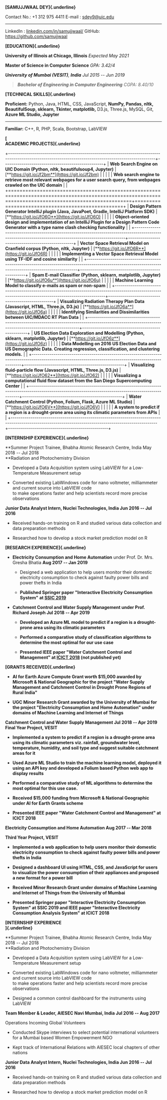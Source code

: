 **[SAMUJJWAAL DEY]{.underline}**

  Contact No.: +1 312 975 4411                                                        E-mail : <sdey9@uic.edu>
  ----------------------------------------------------------------------------------- -----------------------------------------
  LinkedIn : [linkedin.com/in/samujjwaal/](https://www.linkedin.com/in/samujjwaal/)   GitHub: <https://github.com/samujjwaal>

**[EDUCATION]{.underline}**

**University of Illinois at Chicago, Illinois** *Expected May 2021*

**Master of Science in Computer Science** *GPA: 3.42/4*

***University of Mumbai (VESIT)**, **India** Jul 2015 -- Jun 2019*

> ***Bachelor of Engineering in Computer Engineering** CGPA: 8.40/10*

**[TECHNICAL SKILLS]{.underline}**

  **Proficient:**   Python, Java, HTML, CSS, JavaScript, **NumPy, Pandas, nltk, BeautifulSoup, sklearn, Tkinter, matplotlib,** D3.js, Three.js, MySQL, Git, **Azure ML Studio, Jupyter**
  ----------------- ----------------------------------------------------------------------------------------------------------------------------------------------------------------------
  **Familiar:**     C++, R, PHP, Scala, Bootstrap, LabVIEW

**[\
ACADEMIC PROJECTS]{.underline}**

+-------------------------------------------------------------------------------------------------------------------------------------------------------+--------------------------------------------------+
| **Web Search Engine on UIC Domain (Python, nltk, beautifulsoup4, Jupyter)**                                                                           | [**https://git.io/Jf2bm**](https://git.io/Jf2bm) |
|                                                                                                                                                       |                                                  |
| **Web search engine to retrieve most relevant webpages for a user search query, from webpages crawled on the UIC domain**                             |                                                  |
+=======================================================================================================================================================+==================================================+
| **Design Pattern Generator IntelliJ plugin (Java, JavaPoet, Gradle, IntelliJ Platform SDK)**                                                          | [**https://git.io/JfO6O**](https://git.io/JfO6O) |
|                                                                                                                                                       |                                                  |
| **Object-oriented design and implementation of an IntelliJ Plugin for a Design Pattern Code Generator with a type name clash checking functionality** |                                                  |
+-------------------------------------------------------------------------------------------------------------------------------------------------------+--------------------------------------------------+
| **Vector Space Retrieval Model on Cranfield corpus (Python, nltk, Jupyter)**                                                                          | [**https://git.io/JfO6R**](https://git.io/JfO6R) |
|                                                                                                                                                       |                                                  |
| **Implementing a Vector Space Retrieval Model using TF-IDF and cosine similarity**                                                                    |                                                  |
+-------------------------------------------------------------------------------------------------------------------------------------------------------+--------------------------------------------------+
| **Spam E-mail Classifier (Python, sklearn,** **matplotlib, Jupyter)**                                                                                 | [**https://git.io/JfO6u**](https://git.io/JfO6u) |
|                                                                                                                                                       |                                                  |
| **Machine Learning Model to classify e-mails as spam or non-spam**                                                                                    |                                                  |
+-------------------------------------------------------------------------------------------------------------------------------------------------------+--------------------------------------------------+
| **Visualizing Radiation Therapy Plan Data (Javascript, HTML, Three.js, D3.js)**                                                                       | [**https://git.io/JfO6a**](https://git.io/JfO6a) |
|                                                                                                                                                       |                                                  |
| **Identifying Similarities and Dissimilarities between UIC/MDACC RT Plan Data**                                                                       |                                                  |
+-------------------------------------------------------------------------------------------------------------------------------------------------------+--------------------------------------------------+
| **US Election Data Exploration and Modelling (Python, sklearn,** **matplotlib, Jupyter)**                                                             | [**https://git.io/JfO6z**](https://git.io/JfO6z) |
|                                                                                                                                                       |                                                  |
| **Data Modelling on 2016 US Election Data and US Demographic Data. Creating regression, classification, and clustering models.**                      |                                                  |
+-------------------------------------------------------------------------------------------------------------------------------------------------------+--------------------------------------------------+
| **Visualizing fluid-particle flow (Javascript, HTML, Three.js, D3.js)**                                                                               | [**https://git.io/JfO62**](https://git.io/JfO62) |
|                                                                                                                                                       |                                                  |
| **Visualizing a computational fluid flow dataset from the San Diego Supercomputing Center**                                                           |                                                  |
+-------------------------------------------------------------------------------------------------------------------------------------------------------+--------------------------------------------------+
| **Water Catchment Control (Python, Folium, Flask, Azure ML Studio)**                                                                                  | [**https://git.io/JfO6V**](https://git.io/JfO6V) |
|                                                                                                                                                       |                                                  |
| **A system to predict if a region is a drought-prone area using its climatic parameters from APIs**                                                   |                                                  |
+-------------------------------------------------------------------------------------------------------------------------------------------------------+--------------------------------------------------+

**[INTERNSHIP EXPERIENCE]{.underline}**

**Summer Project Trainee, Bhabha Atomic Research Centre, India May 2018 *--* Jul 2018\
**Radiation and Photochemistry Division

-   Developed a Data Acquisition system using LabVIEW for a Low-Temperature Measurement setup

-   Converted existing LabWindows code for nano voltmeter, milliammeter and current source into LabVIEW code\
    to make operations faster and help scientists record more precise observations

**Junior Data Analyst Intern, Nuclei Technologies, India Jun 2016 *--* Jul 2016**

-   Received hands-on training on R and studied various data collection and data preparation methods

-   Researched how to develop a stock market prediction model on R

**[RESEARCH EXPERIENCE]{.underline}**

-   **Electricity Consumption and Home Automation** under Prof. Dr. Mrs. Gresha Bhatia **Aug 2017 *--* Jan 2019**

    -   Designed a web application to help users monitor their domestic electricity consumption to check against faulty power bills and power thefts in India

    -   **Published Springer paper "Interactive Electricity Consumption System" at [SSIC 2019](https://link.springer.com/chapter/10.1007/978-981-13-8406-6_35)**

-   **Catchment Control and Water Supply Management under Prof. Richard Joseph Jul 2018 *--* Apr 2019**

    -   **Developed an Azure ML model to predict if a region is a drought-prone area using its climatic parameters**

    -   **Performed a comparative study of classification algorithms to determine the most optimal for our use case**

    -   **Presented IEEE paper "Water Catchment Control and Management" at [ICICT 2018](https://drive.google.com/file/d/1DmvfcpfR3A3kKmmuqQ5aVTwOjuAyanbt/view?usp=sharing) (not published yet)**

**[GRANTS RECEIVED]{.underline}**

-   **AI for Earth Azure Compute Grant worth \$15,000 awarded by Microsoft & National Geographic for the project "Water Supply Management and Catchment Control in Drought Prone Regions of Rural India"**

-   **UGC Minor Research Grant awarded by the University of Mumbai for the project "Electricity Consumption and Home Automation" under domains of Machine Learning and Internet of Things**

**Catchment Control and Water Supply Management Jul 2018 *--* Apr 2019\
Final Year Project, VESIT**

-   **Implemented a system to predict if a region is a drought-prone area using its climatic parameters viz. rainfall, groundwater level, temperature, humidity, and soil type and suggest suitable catchment areas for it**

-   **Used Azure ML Studio to train the machine learning model, deployed it using an API key and developed a Folium based Python web app to display results**

-   **Performed a comparative study of ML algorithms to determine the most optimal for this use case.**

-   **Received \$15,000 funding from Microsoft & National Geographic under AI for Earth Grants scheme**

-   **Presented IEEE paper "Water Catchment Control and Management" at ICICT 2018**

**Electricity Consumption and Home Automation Aug 2017 *--* Mar 2018**

**Third Year Project, VESIT**

-   **Implemented a web application to help users monitor their domestic electricity consumption to check against faulty power bills and power thefts in India**

-   **Designed a dashboard UI using HTML, CSS, and JavaScript for users to visualize the power consumption of their appliances and proposed a new format for a power bill**

-   **Received Minor Research Grant under domains of Machine Learning and Internet of Things from the University of Mumbai**

-   **Presented Springer paper "Interactive Electricity Consumption System" at SSIC 2019 and IEEE paper "Interactive Electricity Consumption Analysis System" at ICICT 2018**

**[INTERNSHIP EXPERIENCE\
]{.underline}**

**Summer Project Trainee, Bhabha Atomic Research Centre, India May 2018 *--* Jul 2018\
**Radiation and Photochemistry Division

-   Developed a Data Acquisition system using LabVIEW for a Low-Temperature Measurement setup

-   Converted existing LabWindows code for nano voltmeter, milliammeter and current source into LabVIEW code\
    to make operations faster and help scientists record more precise observations

-   Designed a common control dashboard for the instruments using LabVIEW

**Team Member & Leader, AIESEC Navi Mumbai, India Jul 2016 *--* Aug 2017**

Operations Incoming Global Volunteers

-   Conducted Skype interviews to select potential international volunteers for a Mumbai based Women Empowerment NGO

-   Kept track of International Relations with AIESEC local chapters of other nations

**Junior Data Analyst Intern, Nuclei Technologies, India Jun 2016 *--* Jul 2016**

-   Received hands-on training on R and studied various data collection and data preparation methods

-   Researched how to develop a stock market prediction model on R
